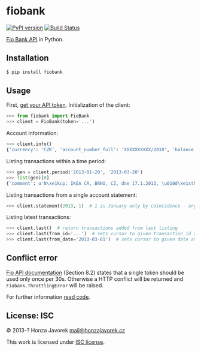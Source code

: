 # fiobank

[![PyPI version](https://badge.fury.io/py/redis-collections.svg)](https://badge.fury.io/py/redis-collections)
[![Build Status](https://travis-ci.org/honzajavorek/fiobank.svg?branch=master)](https://travis-ci.org/honzajavorek/fiobank)

[Fio Bank API](http://www.fio.cz/bank-services/internetbanking-api) in Python.

## Installation

```sh
$ pip install fiobank
```

## Usage

First, [get your API token](https://www.fio.cz/ib2/wicket/page/NastaveniPage?3). Initialization of the client:

```python
>>> from fiobank import FioBank
>>> client = FioBank(token='...')
```

Account information:

```python
>>> client.info()
{'currency': 'CZK', 'account_number_full': 'XXXXXXXXXX/2010', 'balance': 42.00, 'account_number': 'XXXXXXXXXX', 'bank_code': '2010'}
```

Listing transactions within a time period:

```python
>>> gen = client.period('2013-01-20', '2013-03-20')
>>> list(gen)[0]
{'comment': u'N\xe1kup: IKEA CR, BRNO, CZ, dne 17.1.2013, \u010d\xe1stka  2769.00 CZK', 'recipient_message': u'N\xe1kup: IKEA CR, BRNO, CZ, dne 17.1.2013, \u010d\xe1stka  2769.00 CZK', 'user_identifiaction': u'N\xe1kup: IKEA CR, BRNO, CZ, dne 17.1.2013, \u010d\xe1stka  2769.00 CZK', 'currency': 'CZK', 'amount': -2769.0, 'instruction_id': 'XXXXXXXXXX', 'executor': u'Vilém Fusek', 'date': datetime.date(2013, 1, 20), 'type': u'Platba kartou', 'transaction_id': 'XXXXXXXXXX'}
```

Listing transactions from a single account statement:

```python
>>> client.statement(2013, 1)  # 1 is January only by coincidence - arguments mean 'first statement of 2013'
```

Listing latest transactions:

```python
>>> client.last()  # return transactions added from last listing
>>> client.last(from_id='...')  # sets cursor to given transaction_id and returns following transactions
>>> client.last(from_date='2013-03-01')  # sets cursor to given date and returns following transactions
```

## Conflict error 
[Fio API documentation](http://www.fio.cz/docs/cz/API_Bankovnictvi.pdf) (Section 8.2) states that a single token should be used only once per 30s. Otherwise a HTTP conflict will be returned and `Fiobank.ThrottlingError` will be raised. 


For further information [read code](https://github.com/honzajavorek/fiobank/blob/master/fiobank.py).

## License: ISC

© 2013-? Honza Javorek <mail@honzajavorek.cz>

This work is licensed under [ISC license](https://en.wikipedia.org/wiki/ISC_license).
